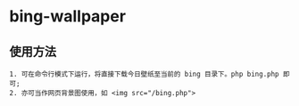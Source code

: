 # bing-wallpaper

## 使用方法
    1. 可在命令行模式下运行，将直接下载今日壁纸至当前的 bing 目录下。php bing.php 即可;
    2. 亦可当作网页背景图使用，如 <img src="/bing.php">
